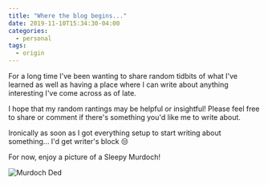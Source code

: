 ```yaml
---
title: "Where the blog begins..."
date: 2019-11-10T15:34:30-04:00
categories:
  - personal
tags:
  - origin
---
```


For a long time I've been wanting to share random tidbits of what I've learned as well as having a place where I can write about anything interesting I've come across as of late.

I hope that my random rantings may be helpful or insightful! Please feel free to share or comment if there's something you'd like me to write about.

Ironically as soon as I got everything setup to start writing about something... I'd get writer's block :unamused:

For now, enjoy a picture of a Sleepy Murdoch!

![Murdoch Ded](/blog/assets/images/2019-11-10-murdochded.jpeg)
